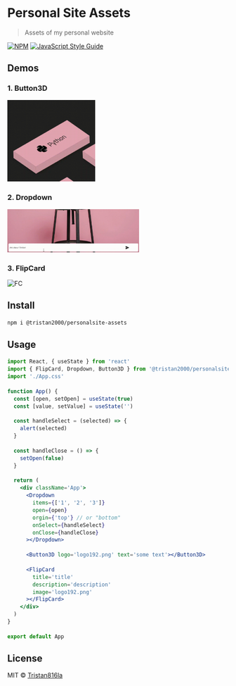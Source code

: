 # Personal Site Assets

> Assets of my personal website

[![NPM](https://img.shields.io/npm/v/personalsiteassets.svg)](https://www.npmjs.com/package/personalsiteassets) [![JavaScript Style Guide](https://img.shields.io/badge/code_style-standard-brightgreen.svg)](https://standardjs.com)

## Demos

### 1. Button3D

<img src="./demos/Button3D.gif" alt="Button3D" width="200px"/>

### 2. Dropdown

<img src="./demos/Dropdown.gif" alt="dd" width="300px" />

### 3. FlipCard

   <img src="./demos/FlipCard.gif" alt="FC" width="300px"/>

## Install

```bash
npm i @tristan2000/personalsite-assets
```

## Usage

```jsx
import React, { useState } from 'react'
import { FlipCard, Dropdown, Button3D } from '@tristan2000/personalsite-assets'
import './App.css'

function App() {
  const [open, setOpen] = useState(true)
  const [value, setValue] = useState('')

  const handleSelect = (selected) => {
    alert(selected)
  }

  const handleClose = () => {
    setOpen(false)
  }

  return (
    <div className='App'>
      <Dropdown
        items={['1', '2', '3']}
        open={open}
        orgin={'top'} // or "bottom"
        onSelect={handleSelect}
        onClose={handleClose}
      ></Dropdown>

      <Button3D logo='logo192.png' text='some text'></Button3D>

      <FlipCard
        title='title'
        description='description'
        image='logo192.png'
      ></FlipCard>
    </div>
  )
}

export default App
```

## License

MIT © [Tristan816la](https://github.com/Tristan816la)
